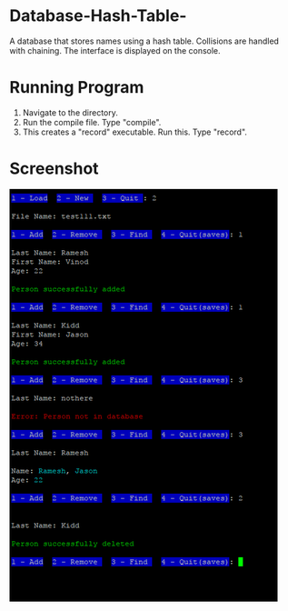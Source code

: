 # Database-Hash-Table-
A database that stores names using a hash table. Collisions are handled with chaining. The interface is displayed on the console.

# Running Program
1. Navigate to the directory.
2. Run the compile file. Type "compile".
3. This creates a "record" executable. Run this. Type "record".

# Screenshot
![alt text](hashtable_demo.png "Console interface")
